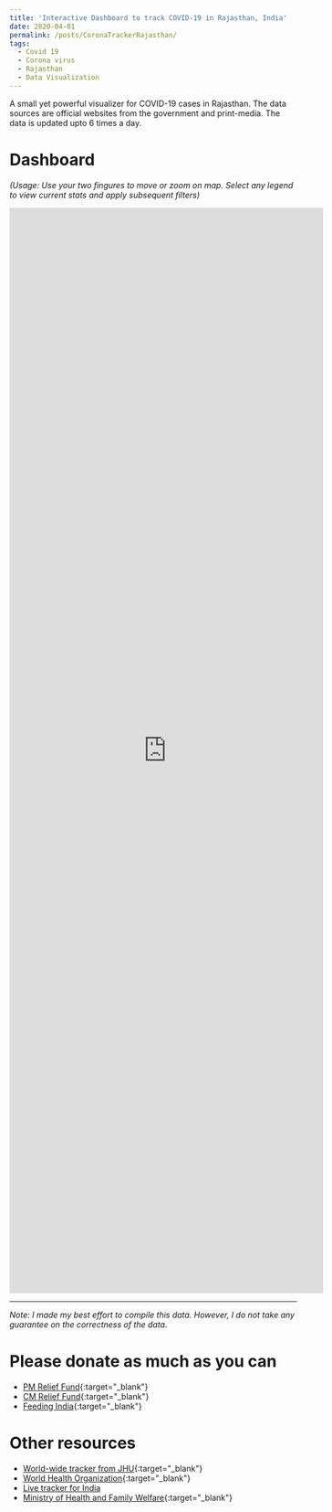 ```yaml
---
title: 'Interactive Dashboard to track COVID-19 in Rajasthan, India'
date: 2020-04-01
permalink: /posts/CoronaTrackerRajasthan/
tags:
  - Covid 19
  - Corona virus
  - Rajasthan
  - Data Visualization
---
```


A small yet powerful visualizer for COVID-19 cases in Rajasthan. The data sources are official websites from the government and print-media. The data is updated upto 6 times a day.

Dashboard 
======
*(Usage: Use your two fingures to move or zoom on map. Select any legend to view current stats and apply subsequent filters)*

<iframe seamless frameborder="0" src="https://public.tableau.com/views/Covid19_Raj/Dashboard1?:embed=yes&:display_count=yes&:showVizHome=no" width = '550' height = '1900' scrolling='yes' ></iframe>    

------
*Note: I made my best effort to compile this data. However, I do not take any guarantee on the correctness of the data.*


Please donate as much as you can
======
* [PM Relief Fund](https://www.pmindia.gov.in/en/?query){:target="_blank"}
* [CM Relief Fund](http://cmrelief.rajasthan.gov.in/ContributionCovid-19.aspx){:target="_blank"}
* [Feeding India](https://www.feedingindia.org/){:target="_blank"}

Other resources
======
* [World-wide tracker from JHU](https://coronavirus.jhu.edu/map.html){:target="_blank"}
* [World Health Organization](https://www.who.int/emergencies/diseases/novel-coronavirus-2019){:target="_blank"}
* [Live tracker for India](https://www.covid19india.org/)
* [Ministry of Health and Family Welfare](https://www.mohfw.gov.in/){:target="_blank"}
